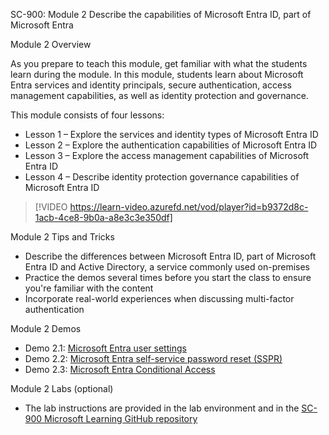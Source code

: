 

SC-900: Module 2 Describe the capabilities of Microsoft Entra ID, part of Microsoft Entra

Module 2 Overview

As you prepare to teach this module, get familiar with what the students learn during the module. In this module, students learn about Microsoft Entra services and identity principals, secure authentication, access management capabilities, as well as identity protection and governance.

This module consists of four lessons:

- Lesson 1 – Explore the services and identity types of Microsoft Entra ID
- Lesson 2 – Explore the authentication capabilities of Microsoft Entra ID
- Lesson 3 – Explore the access management capabilities of Microsoft Entra ID
- Lesson 4 – Describe identity protection governance capabilities of Microsoft Entra ID

 
> [!VIDEO https://learn-video.azurefd.net/vod/player?id=b9372d8c-1acb-4ce8-9b0a-a8e3c3e350df]  

Module 2 Tips and Tricks

- Describe the differences between Microsoft Entra ID, part of Microsoft Entra ID and Active Directory, a service commonly used on-premises
- Practice the demos several times before you start the class to ensure you're familiar with the content 
- Incorporate real-world experiences when discussing multi-factor authentication

Module 2 Demos

- Demo 2.1: [Microsoft Entra user settings](https://github.com/MicrosoftLearning/SC-900-Microsoft-Security-Compliance-and-Identity-Fundamentals/blob/master/Instructions/Demos/DEMO_01_explore_azure_ad.md)
- Demo 2.2: [Microsoft Entra self-service password reset (SSPR)](https://github.com/MicrosoftLearning/SC-900-Microsoft-Security-Compliance-and-Identity-Fundamentals/blob/master/Instructions/Demos/DEMO_02_explore_azure_sspr.md)
- Demo 2.3: [Microsoft Entra Conditional Access](https://github.com/MicrosoftLearning/SC-900-Microsoft-Security-Compliance-and-Identity-Fundamentals/blob/master/Instructions/Demos/DEMO_03_explore_cond_access.md)

Module 2 Labs (optional)

- The lab instructions are provided in the lab environment and in the [SC-900 Microsoft Learning GitHub repository](https://github.com/MicrosoftLearning/SC-900-Microsoft-Security-Compliance-and-Identity-Fundamentals/blob/master/Instructions/Demos/DEMO_10_explore_service_trust_portal.md) 
